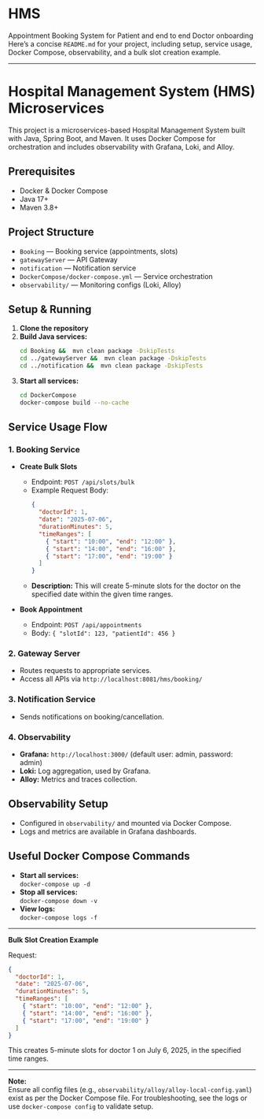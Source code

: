 # HMS
Appointment Booking System for Patient and end to end Doctor onboarding
Here’s a concise `README.md` for your project, including setup, service usage, Docker Compose, observability, and a bulk slot creation example.

---

# Hospital Management System (HMS) Microservices

This project is a microservices-based Hospital Management System built with Java, Spring Boot, and Maven. It uses Docker Compose for orchestration and includes observability with Grafana, Loki, and Alloy.

## Prerequisites

- Docker & Docker Compose
- Java 17+
- Maven 3.8+

## Project Structure

- `Booking` — Booking service (appointments, slots)
- `gatewayServer` — API Gateway
- `notification` — Notification service
- `DockerCompose/docker-compose.yml` — Service orchestration
- `observability/` — Monitoring configs (Loki, Alloy)

## Setup & Running

1. **Clone the repository**
2. **Build Java services:**
   ```bash
   cd Booking &&  mvn clean package -DskipTests
   cd ../gatewayServer &&  mvn clean package -DskipTests
   cd ../notification &&  mvn clean package -DskipTests 
   ```
3. **Start all services:**
   ```bash
   cd DockerCompose
   docker-compose build --no-cache  
   ```

## Service Usage Flow

### 1. Booking Service

- **Create Bulk Slots**
   - Endpoint: `POST /api/slots/bulk`
   - Example Request Body:
     ```json
     {
       "doctorId": 1,
       "date": "2025-07-06",
       "durationMinutes": 5,
       "timeRanges": [
         { "start": "10:00", "end": "12:00" },
         { "start": "14:00", "end": "16:00" },
         { "start": "17:00", "end": "19:00" }
       ]
     }
     ```
   - **Description:** This will create 5-minute slots for the doctor on the specified date within the given time ranges.

- **Book Appointment**
   - Endpoint: `POST /api/appointments`
   - Body: `{ "slotId": 123, "patientId": 456 }`

### 2. Gateway Server

- Routes requests to appropriate services.
- Access all APIs via `http://localhost:8081/hms/booking/`

### 3. Notification Service

- Sends notifications on booking/cancellation.

### 4. Observability

- **Grafana:** `http://localhost:3000/` (default user: admin, password: admin)
- **Loki:** Log aggregation, used by Grafana.
- **Alloy:** Metrics and traces collection.

## Observability Setup

- Configured in `observability/` and mounted via Docker Compose.
- Logs and metrics are available in Grafana dashboards.

## Useful Docker Compose Commands

- **Start all services:**  
  `docker-compose up -d`
- **Stop all services:**  
  `docker-compose down -v`
- **View logs:**  
  `docker-compose logs -f`

---

**Bulk Slot Creation Example**

Request:
```json
{
  "doctorId": 1,
  "date": "2025-07-06",
  "durationMinutes": 5,
  "timeRanges": [
    { "start": "10:00", "end": "12:00" },
    { "start": "14:00", "end": "16:00" },
    { "start": "17:00", "end": "19:00" }
  ]
}
```
This creates 5-minute slots for doctor 1 on July 6, 2025, in the specified time ranges.

---

**Note:**  
Ensure all config files (e.g., `observability/alloy/alloy-local-config.yaml`) exist as per the Docker Compose file. For troubleshooting, see the logs or use `docker-compose config` to validate setup.